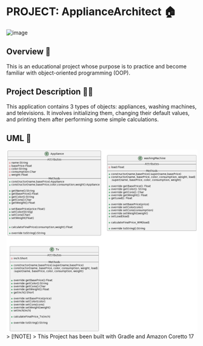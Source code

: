 # PROJECT: ApplianceArchitect  🏠
![image](https://github.com/MaxDronCode/OOP-Appliances/assets/152992238/832c5023-1efc-4c3e-ab12-3ffdc9ded592)
## Overview 👀
This is an educational project whose purpose is to practice and become familiar with object-oriented programming (OOP).
## Project Description ✍🏼
This application contains 3 types of objects: appliances, washing machines, and televisions. It involves initializing them, changing their default values, and printing them after performing some simple calculations.
## UML 📙
<img src="img/UMLAppliance.png" alt="Overview" width="600"/>
> [!NOTE]
> This Project has been built with Gradle and Amazon Coretto 17


